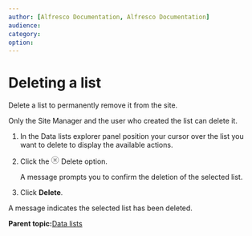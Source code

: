 ```yaml
---
author: [Alfresco Documentation, Alfresco Documentation]
audience: 
category: 
option: 
---
```


# Deleting a list

Delete a list to permanently remove it from the site.

Only the Site Manager and the user who created the list can delete it.

1.  In the Data lists explorer panel position your cursor over the list you want to delete to display the available actions.

2.  Click the ![Delete](../images/ico-delete.png) Delete option.

    A message prompts you to confirm the deletion of the selected list.

3.  Click **Delete**.


A message indicates the selected list has been deleted.

**Parent topic:**[Data lists](../concepts/datalists-intro.md)


